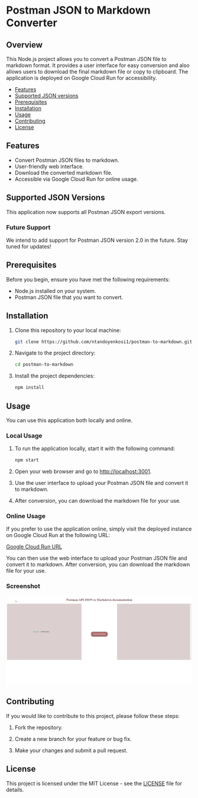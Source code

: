 # Postman JSON to Markdown Converter

## Overview

This Node.js project allows you to convert a Postman JSON file to markdown format. It provides a user interface for easy conversion and also allows users to download the final markdown file or copy to clipboard. The application is deployed on Google Cloud Run for accessibility.

- [Features](#features)
- [Supported JSON versions](#supported-json-versions)
- [Prerequisites](#prerequisites)
- [Installation](#installation)
- [Usage](#usage)
- [Contributing](#contributing)
- [License](#license)
## Features

- Convert Postman JSON files to markdown.
- User-friendly web interface.
- Download the converted markdown file.
- Accessible via Google Cloud Run for online usage.

## Supported JSON Versions

This application now supports all Postman JSON export versions.

### Future Support

We intend to add support for Postman JSON version 2.0 in the future. Stay tuned for updates!

## Prerequisites

Before you begin, ensure you have met the following requirements:

- Node.js installed on your system.
- Postman JSON file that you want to convert.

## Installation

1. Clone this repository to your local machine:

   ```bash
   git clone https://github.com/ntandoyenkosi1/postman-to-markdown.git
   ```

2. Navigate to the project directory:

   ```bash
   cd postman-to-markdown
   ```

3. Install the project dependencies:

   ```bash
   npm install
   ```


## Usage

You can use this application both locally and online.

### Local Usage

1. To run the application locally, start it with the following command:

   ```bash
   npm start
   ```

2. Open your web browser and go to [http://localhost:3001](http://localhost:3001).

3. Use the user interface to upload your Postman JSON file and convert it to markdown.

4. After conversion, you can download the markdown file for your use.

### Online Usage

If you prefer to use the application online, simply visit the deployed instance on Google Cloud Run at the following URL:

[Google Cloud Run URL](https://postman-to-markdown-cck37mrz7a-ue.a.run.app/)

You can then use the web interface to upload your Postman JSON file and convert it to markdown. After conversion, you can download the markdown file for your use.

### Screenshot

![Screenshot](./public/img/screenshot.png)


## Contributing

If you would like to contribute to this project, please follow these steps:

1. Fork the repository.

2. Create a new branch for your feature or bug fix.

3. Make your changes and submit a pull request.

## License

This project is licensed under the MIT License - see the [LICENSE](LICENSE) file for details.